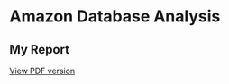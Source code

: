# Amazon Database Analysis

## My Report

[View PDF version](https://github.com/JoeMburu/amazon-database-data-analysis/blob/main/Amazon%20Database.pdf)

